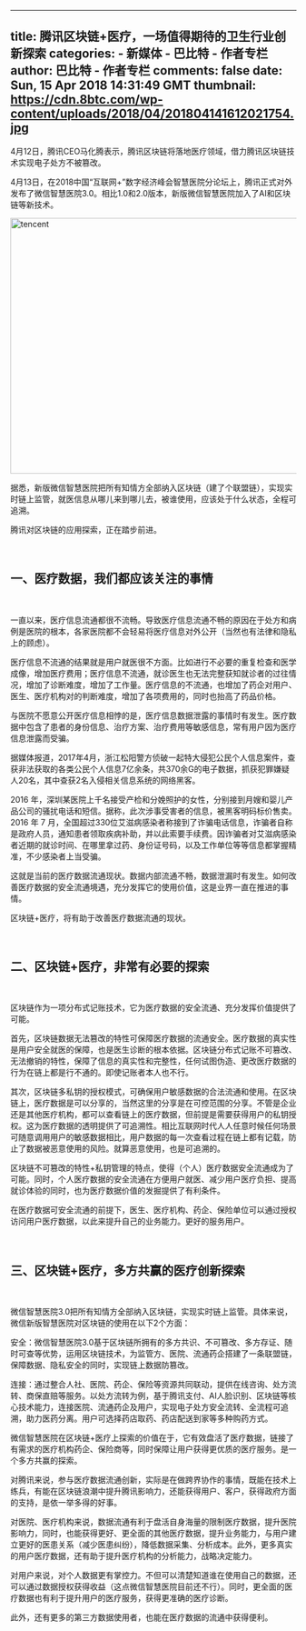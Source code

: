 
---
title: 腾讯区块链+医疗，一场值得期待的卫生行业创新探索
categories: 
    - 新媒体
    - 巴比特 - 作者专栏
author: 巴比特 - 作者专栏
comments: false
date: Sun, 15 Apr 2018 14:31:49 GMT
thumbnail: https://cdn.8btc.com/wp-content/uploads/2018/04/201804141612021754.jpg
---

<div>   
<p>4月12日，腾讯CEO马化腾表示，腾讯区块链将落地医疗领域，借力腾讯区块链技术实现电子处方不被篡改。</p><p>4月13日，在2018中国“互联网+”数字经济峰会智慧医院分论坛上，腾讯正式对外发布了微信智慧医院3.0。相比1.0和2.0版本，新版微信智慧医院加入了AI和区块链等新技术。</p><p><img class="aligncenter size-full wp-image-193426" alt="tencent" src="https://cdn.8btc.com/wp-content/uploads/2018/04/201804141612021754.jpg" width="750" height="450" referrerpolicy="no-referrer"></p><p>据悉，新版微信智慧医院把所有知情方全部纳入区块链（建了个联盟链），实现实时链上监管，就医信息从哪儿来到哪儿去，被谁使用，应该处于什么状态，全程可追溯。</p><p>腾讯对区块链的应用探索，正在踏步前进。</p><p> 
</p><h2>一、医疗数据，我们都应该关注的事情</h2>
 <p></p><p>一直以来，医疗信息流通都很不流畅。导致医疗信息流通不畅的原因在于处方和病例是医院的根本，各家医院都不会轻易将医疗信息对外公开（当然也有法律和隐私上的顾虑）。</p><p>医疗信息不流通的结果就是用户就医很不方面。比如进行不必要的重复检查和医学成像，增加医疗费用；医疗信息不流通，就诊医生也无法完整获知就诊者的过往情况，增加了诊断难度，增加了工作量。医疗信息的不流通，也增加了药企对用户、医生、医疗机构对的判断难度，增加了各项费用的，同时也抬高了药品价格。</p><p></p><figure></figure>与医院不愿意公开医疗信息相悖的是，医疗信息数据泄露的事情时有发生。医疗数据中包含了患者的身份信息、治疗方案、治疗费用等敏感信息，常有用户因为医疗信息泄露而受骗。<p></p><p>据媒体报道，2017年4月，浙江松阳警方侦破一起特大侵犯公民个人信息案件，查获非法获取的各类公民个人信息7亿余条，共370余G的电子数据，抓获犯罪嫌疑人20名，其中查获2名入侵相关信息系统的网络黑客。</p><p>2016 年，深圳某医院上千名接受产检和分娩照护的女性，分别接到月嫂和婴儿产品公司的骚扰电话和短信。据称，此次涉事受害者的信息，被黑客明码标价售卖。2016 年 7 月，全国超过330位艾滋病感染者称接到了诈骗电话信息，诈骗者自称是政府人员，通知患者领取疾病补助，并以此索要手续费。因诈骗者对艾滋病感染者近期的就诊时间、在哪里拿过药、身份证号码，以及工作单位等等信息都掌握精准，不少感染者上当受骗。</p><p>这就是当前的医疗数据流通现状。数据内部流通不畅，数据泄漏时有发生。如何改善医疗数据的安全流通境遇，充分发挥它的使用价值，这是业界一直在推进的事情。</p><p>区块链+医疗，将有助于改善医疗数据流通的现状。</p><p> 
</p><h2>二、区块链+医疗，非常有必要的探索</h2>
 <p></p><p>区块链作为一项分布式记账技术，它为医疗数据的安全流通、充分发挥价值提供了可能。</p><p>首先，区块链数据无法篡改的特性可保障医疗数据的流通安全。医疗数据的真实性是用户安全就医的保障，也是医生诊断的根本依据。区块链分布式记账不可篡改、无法撤销的特性，保障了信息的真实性和完整性，任何试图伪造、更改医疗数据的行为在链上都是行不通的。即使记账者本人也不行。</p><p>其次，区块链多私钥的授权模式，可确保用户敏感数据的合法流通和使用。在区块链上，医疗数据是可以分享的，当然这里的分享是在可控范围的分享。不管是企业还是其他医疗机构，都可以查看链上的医疗数据，但前提是需要获得用户的私钥授权。这为医疗数据的透明提供了可追溯性。相比互联网时代人人任意时候任何场景可随意调用用户的敏感数据相比，用户数据的每一次查看过程在链上都有记载，防止了数据被恶意使用的风险。就算恶意使用，也是可追溯的。</p><p>区块链不可篡改的特性+私钥管理的特点，使得（个人）医疗数据安全流通成为了可能。同时，个人医疗数据的安全流通在方便用户就医、减少用户医疗负担、提高就诊体验的同时，也为医疗数据价值的发掘提供了有利条件。</p><p>在医疗数据可安全流通的前提下，医生、医疗机构、药企、保险单位可以通过授权访问用户医疗数据，以此来提升自己的业务能力。更好的服务用户。</p><p> 
</p><h2>三、区块链+医疗，多方共赢的医疗创新探索</h2>
 <p></p><p>微信智慧医院3.0把所有知情方全部纳入区块链，实现实时链上监管。具体来说，微信新版智慧医院对区块链的使用在以下2个方面：</p><p>安全：微信智慧医院3.0基于区块链所拥有的多方共识、不可篡改、多方存证、随时可查等优势，运用区块链技术，为监管方、医院、流通药企搭建了一条联盟链，保障数据、隐私安全的同时，实现链上数据防篡改。</p><p>连接：通过整合人社、医院、药企、保险等资源共同联动，提供在线咨询、处方流转、商保直赔等服务。以处方流转为例，基于腾讯支付、AI人脸识别、区块链等核心技术能力，连接医院、流通药企及用户，实现电子处方安全流转、全流程可追溯，助力医药分离。用户可选择药店取药、药店配送到家等多种购药方式。</p><p></p><figure></figure>微信智慧医院在区块链+医疗上探索的价值在于，它有效盘活了医疗数据，链接了有需求的医疗机构药企、保险商等，同时保障让用户获得更优质的医疗服务。是一个多方共赢的探索。<p></p><p>对腾讯来说，参与医疗数据流通创新，实际是在做跨界协作的事情，既能在技术上练兵，有能在区块链浪潮中提升腾讯影响力，还能获得用户、客户，获得政府方面的支持，是依一举多得的好事。</p><p>对医院、医疗机构来说，数据流通有利于盘活自身海量的限制医疗数据，提升医院影响力，同时，也能获得更好、更全面的其他医疗数据，提升业务能力，与用户建立更好的医患关系（减少医患纠纷），降低数据采集、分析成本。此外，更多真实的用户医疗数据，还有助于提升医疗机构的分析能力，战略决定能力。</p><p>对用户来说，对个人数据更有掌控力。不但可以清楚知道谁在使用自己的数据，还可以通过数据授权获得收益（这点微信智慧医院目前还不行）。同时，更全面的医疗数据也有利于提升用户的医疗服务，获得更准确的医疗诊断。</p><p>此外，还有更多的第三方数据使用者，也能在医疗数据的流通中获得便利。</p>  
</div>
            